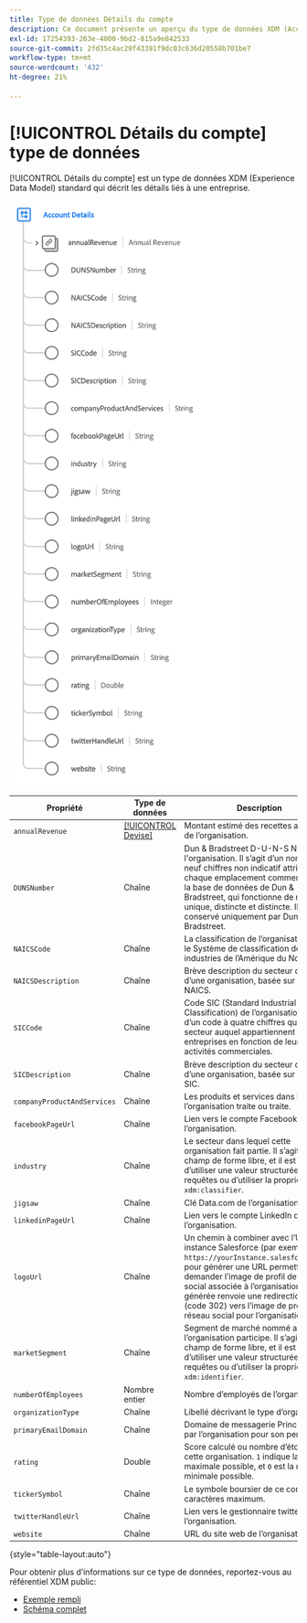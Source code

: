 ```yaml
---
title: Type de données Détails du compte
description: Ce document présente un aperçu du type de données XDM (Account Details Experience Data Model).
exl-id: 17254393-263e-4000-9bd2-815a9e842533
source-git-commit: 2fd35c4ac29f43391f9dc03c636d20558b701be7
workflow-type: tm+mt
source-wordcount: '432'
ht-degree: 21%

---
```


# [!UICONTROL Détails du compte] type de données

[!UICONTROL Détails du compte] est un type de données XDM (Experience Data Model) standard qui décrit les détails liés à une entreprise.

![Structure du type de données](../images/data-types/account-details.png)

| Propriété | Type de données | Description |
| --- | --- | --- |
| `annualRevenue` | [[!UICONTROL Devise]](./currency.md) | Montant estimé des recettes annuelles de l’organisation. |
| `DUNSNumber` | Chaîne | Dun &amp; Bradstreet D-U-N-S Number de l&#39;organisation. Il s’agit d’un nombre à neuf chiffres non indicatif attribué à chaque emplacement commercial dans la base de données de Dun &amp; Bradstreet, qui fonctionne de manière unique, distincte et distincte. Il est conservé uniquement par Dun &amp; Bradstreet. |
| `NAICSCode` | Chaîne | La classification de l’organisation dans le Système de classification des industries de l’Amérique du Nord. |
| `NAICSDescription` | Chaîne | Brève description du secteur d’activité d’une organisation, basée sur son code NAICS. |
| `SICCode` | Chaîne | Code SIC (Standard Industrial Classification) de l’organisation. Il s’agit d’un code à quatre chiffres qui classe le secteur auquel appartiennent les entreprises en fonction de leurs activités commerciales. |
| `SICDescription` | Chaîne | Brève description du secteur d’activité d’une organisation, basée sur son code SIC. |
| `companyProductAndServices` | Chaîne | Les produits et services dans lesquels l’organisation traite ou traite. |
| `facebookPageUrl` | Chaîne | Lien vers le compte Facebook de l’organisation. |
| `industry` | Chaîne | Le secteur dans lequel cette organisation fait partie. Il s’agit d’un champ de forme libre, et il est conseillé d’utiliser une valeur structurée pour les requêtes ou d’utiliser la propriété `xdm:classifier`. |
| `jigsaw` | Chaîne | Clé Data.com de l’organisation. |
| `linkedinPageUrl` | Chaîne | Lien vers le compte LinkedIn de l’organisation. |
| `logoUrl` | Chaîne | Un chemin à combiner avec l’URL d’une instance Salesforce (par exemple, `https://yourInstance.salesforce.com/`) pour générer une URL permettant de demander l’image de profil de réseau social associée à l’organisation. L’URL générée renvoie une redirection HTTP (code 302) vers l’image de profil de réseau social pour l’organisation. |
| `marketSegment` | Chaîne | Segment de marché nommé auquel l’organisation participe. Il s’agit d’un champ de forme libre, et il est conseillé d’utiliser une valeur structurée pour les requêtes ou d’utiliser la propriété `xdm:identifier`. |
| `numberOfEmployees` | Nombre entier | Nombre d’employés de l’organisation. |
| `organizationType` | Chaîne | Libellé décrivant le type d’organisation. |
| `primaryEmailDomain` | Chaîne | Domaine de messagerie Principal utilisé par l’organisation pour son personnel. |
| `rating` | Double | Score calculé ou nombre d’étoiles pour cette organisation. `1` indique la note maximale possible, et `0` est la note minimale possible. |
| `tickerSymbol` | Chaîne | Le symbole boursier de ce compte. 20 caractères maximum. |
| `twitterHandleUrl` | Chaîne | Lien vers le gestionnaire twitter de l’organisation. |
| `website` | Chaîne | URL du site web de l’organisation. |

{style="table-layout:auto"}

Pour obtenir plus d’informations sur ce type de données, reportez-vous au référentiel XDM public:

* [Exemple rempli](https://github.com/adobe/xdm/blob/master/components/datatypes/b2b/account-organization.example.1.json)
* [Schéma complet](https://github.com/adobe/xdm/blob/master/components/datatypes/b2b/account-organization.schema.json)
